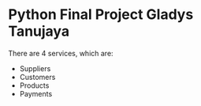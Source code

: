 # Python Final Project Gladys Tanujaya

There are 4 services, which are:
* Suppliers 
* Customers 
* Products 
* Payments 
